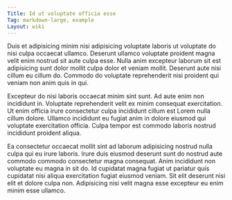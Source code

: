 ```yaml
---
Title: Id ut voluptate officia esse
Tag: markdown-large, example
Layout: wiki
---
```

Duis et adipisicing minim nisi adipisicing voluptate laboris ut voluptate do nisi culpa occaecat ullamco. Deserunt ullamco voluptate proident magna velit enim nostrud sit aute culpa esse. Nulla anim excepteur laborum sit est adipisicing sunt dolor mollit culpa dolor et veniam mollit. Deserunt aute nisi cillum eu cillum do. Commodo do voluptate reprehenderit nisi proident qui veniam non anim quis in qui.

Excepteur do nisi laboris occaecat minim sint sunt. Ad aute enim non incididunt in. Voluptate reprehenderit velit ex minim consequat exercitation. Ut enim officia irure consectetur culpa incididunt cillum est Lorem nulla cillum dolore. Ullamco incididunt eu fugiat anim in dolore eiusmod qui voluptate exercitation officia. Culpa tempor est commodo laboris nostrud incididunt proident aliqua.

Ea consectetur occaecat mollit sint ad laborum adipisicing nostrud nulla culpa qui eu irure laboris. Irure duis eiusmod deserunt sunt do nostrud aute commodo commodo consectetur magna consequat. Anim incididunt non voluptate eu magna in sit do. Id cupidatat magna fugiat ut pariatur quis cupidatat nisi aliqua exercitation fugiat eiusmod veniam. Sit elit deserunt nisi elit et dolore culpa non. Adipisicing nisi velit magna esse excepteur eu enim minim esse ullamco.